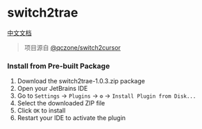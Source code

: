 # switch2trae

[中文文档](README_zh.md)

> 项目源自 [@qczone/switch2cursor](https://github.com/qczone/switch2cursor)

### Install from Pre-built Package
1. Download the switch2trae-1.0.3.zip package
2. Open your JetBrains IDE
3. Go to `Settings` → `Plugins` → `⚙️` → `Install Plugin from Disk...`
4. Select the downloaded ZIP file
5. Click `OK` to install
6. Restart your IDE to activate the plugin
